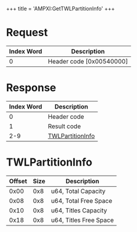 +++
title = 'AMPXI:GetTWLPartitionInfo'
+++

# Request

| Index Word | Description                |
|------------|----------------------------|
| 0          | Header code \[0x00540000\] |

# Response

| Index Word | Description                                      |
|------------|--------------------------------------------------|
| 0          | Header code                                      |
| 1          | Result code                                      |
| 2-9        | [TWLPartitionInfo](#twlpartitioninfo "wikilink") |

# TWLPartitionInfo

| Offset | Size | Description            |
|--------|------|------------------------|
| 0x00   | 0x8  | u64, Total Capacity    |
| 0x08   | 0x8  | u64, Total Free Space  |
| 0x10   | 0x8  | u64, Titles Capacity   |
| 0x18   | 0x8  | u64, Titles Free Space |
